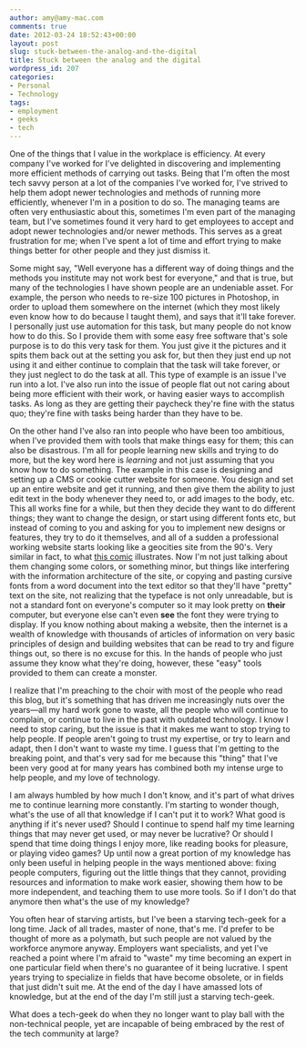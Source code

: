 ```yaml
---
author: amy@amy-mac.com
comments: true
date: 2012-03-24 18:52:43+00:00
layout: post
slug: stuck-between-the-analog-and-the-digital
title: Stuck between the analog and the digital
wordpress_id: 207
categories:
- Personal
- Technology
tags:
- employment
- geeks
- tech
---
```


One of the things that I value in the workplace is efficiency. At every company I've worked for I've delighted in discovering and implementing more efficient methods of carrying out tasks. Being that I'm often the most tech savvy person at a lot of the companies I've worked for, I've strived to help them adopt newer technologies and methods of running more efficiently, whenever I'm in a position to do so. The managing teams are often very enthusiastic about this, sometimes I'm even part of the managing team, but I've sometimes found it very hard to get employees to accept and adopt newer technologies and/or newer methods. This serves as a great frustration for me; when I've spent a lot of time and effort trying to make things better for other people and they just dismiss it.

Some might say, "Well everyone has a different way of doing things and the methods you institute may not work best for everyone," and that is true, but many of the technologies I have shown people are an undeniable asset. For example, the person who needs to re-size 100 pictures in Photoshop, in order to upload them somewhere on the internet (which they most likely even know how to do because I taught them), and says that it'll take forever. I personally just use automation for this task, but many people do not know how to do this. So I provide them with some easy free software that's sole purpose is to do this very task for them. You just give it the pictures and it spits them back out at the setting you ask for, but then they just end up not using it and either continue to complain that the task will take forever, or they just neglect to do the task at all. This type of example is an issue I've run into a lot. I've also run into the issue of people flat out not caring about being more efficient with their work, or having easier ways to accomplish tasks. As long as they are getting their paycheck they're fine with the status quo; they're fine with tasks being harder than they have to be.<!-- more -->

On the other hand I've also ran into people who have been too ambitious, when I've provided them with tools that make things easy for them; this can also be disastrous. I'm all for people learning new skills and trying to do more, but the key word here is _learning_ and not just assuming that you know how to do something. The example in this case is designing and setting up a CMS or cookie cutter website for someone. You design and set up an entire website and get it running, and then give them the ability to just edit text in the body whenever they need to, or add images to the body, etc. This all works fine for a while, but then they decide they want to do different things; they want to change the design, or start using different fonts etc, but instead of coming to you and asking for you to implement new designs or features, they try to do it themselves, and all of a sudden a professional working website starts looking like a geocities site from the 90's. Very similar in fact, to what [this comic](http://theoatmeal.com/comics/design_hell) illustrates. Now I'm not just talking about them changing some colors, or something minor, but things like interfering with the information architecture of the site, or copying and pasting cursive fonts from a word document into the text editor so that they'll have "pretty" text on the site, not realizing that the typeface is not only unreadable, but is not a standard font on everyone's computer so it may look pretty on **their** computer, but everyone else can't even **see** the font they were trying to display. If you know nothing about making a website, then the internet is a wealth of knowledge with thousands of articles of information on very basic principles of design and building websites that can be read to try and figure things out, so there is no excuse for this. In the hands of people who just assume they know what they're doing, however, these "easy" tools provided to them can create a monster.

I realize that I'm preaching to the choir with most of the people who read this blog, but it's something that has driven me increasingly nuts over the years—all my hard work gone to waste, all the people who will continue to complain, or continue to live in the past with outdated technology. I know I need to stop caring, but the issue is that it makes me want to stop trying to help people. If people aren't going to trust my expertise, or try to learn and adapt, then I don't want to waste my time. I guess that I'm getting to the breaking point, and that's very sad for me because this "thing" that I've been very good at for many years has combined both my intense urge to help people, and my love of technology.

I am always humbled by how much I don't know, and it's part of what drives me to continue learning more constantly. I'm starting to wonder though, what's the use of all that knowledge if I can't put it to work? What good is anything if it's never used? Should I continue to spend half my time learning things that may never get used, or may never be lucrative? Or should I spend that time doing things I enjoy more, like reading books for pleasure, or playing video games? Up until now a great portion of my knowledge has only been useful in helping people in the ways mentioned above: fixing people computers, figuring out the little things that they cannot, providing resources and information to make work easier, showing them how to be more independent, and teaching them to use more tools. So if I don't do that anymore then what's the use of my knowledge?

You often hear of starving artists, but I've been a starving tech-geek for a long time. Jack of all trades, master of none, that's me. I'd prefer to be thought of more as a polymath, but such people are not valued by the workforce anymore anyway. Employers want specialists, and yet I've reached a point where I'm afraid to "waste" my time becoming an expert in one particular field when there's no guarantee of it being lucrative. I spent years trying to specialize in fields that have become obsolete, or in fields that just didn't suit me. At the end of the day I have amassed lots of knowledge, but at the end of the day I'm still just a starving tech-geek.

What does a tech-geek do when they no longer want to play ball with the non-technical people, yet are incapable of being embraced by the rest of the tech community at large?
